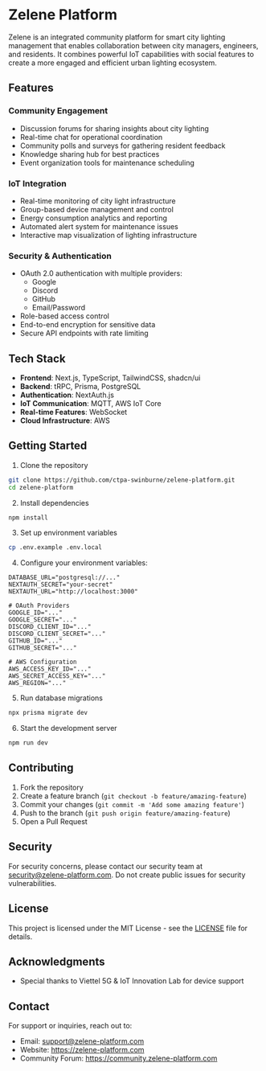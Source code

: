 # Zelene Platform

Zelene is an integrated community platform for smart city lighting management that enables collaboration between city managers, engineers, and residents. It combines powerful IoT capabilities with social features to create a more engaged and efficient urban lighting ecosystem.

## Features

### Community Engagement

- Discussion forums for sharing insights about city lighting
- Real-time chat for operational coordination
- Community polls and surveys for gathering resident feedback
- Knowledge sharing hub for best practices
- Event organization tools for maintenance scheduling

### IoT Integration

- Real-time monitoring of city light infrastructure
- Group-based device management and control
- Energy consumption analytics and reporting
- Automated alert system for maintenance issues
- Interactive map visualization of lighting infrastructure

### Security & Authentication

- OAuth 2.0 authentication with multiple providers:
  - Google
  - Discord
  - GitHub
  - Email/Password
- Role-based access control
- End-to-end encryption for sensitive data
- Secure API endpoints with rate limiting

## Tech Stack

- **Frontend**: Next.js, TypeScript, TailwindCSS, shadcn/ui
- **Backend**: tRPC, Prisma, PostgreSQL
- **Authentication**: NextAuth.js
- **IoT Communication**: MQTT, AWS IoT Core
- **Real-time Features**: WebSocket
- **Cloud Infrastructure**: AWS

## Getting Started

1. Clone the repository

```bash
git clone https://github.com/ctpa-swinburne/zelene-platform.git
cd zelene-platform
```

2. Install dependencies

```bash
npm install
```

3. Set up environment variables

```bash
cp .env.example .env.local
```

4. Configure your environment variables:

```env
DATABASE_URL="postgresql://..."
NEXTAUTH_SECRET="your-secret"
NEXTAUTH_URL="http://localhost:3000"

# OAuth Providers
GOOGLE_ID="..."
GOOGLE_SECRET="..."
DISCORD_CLIENT_ID="..."
DISCORD_CLIENT_SECRET="..."
GITHUB_ID="..."
GITHUB_SECRET="..."

# AWS Configuration
AWS_ACCESS_KEY_ID="..."
AWS_SECRET_ACCESS_KEY="..."
AWS_REGION="..."
```

5. Run database migrations

```bash
npx prisma migrate dev
```

6. Start the development server

```bash
npm run dev
```

## Contributing

1. Fork the repository
2. Create a feature branch (`git checkout -b feature/amazing-feature`)
3. Commit your changes (`git commit -m 'Add some amazing feature'`)
4. Push to the branch (`git push origin feature/amazing-feature`)
5. Open a Pull Request

## Security

For security concerns, please contact our security team at security@zelene-platform.com. Do not create public issues for security vulnerabilities.

## License

This project is licensed under the MIT License - see the [LICENSE](LICENSE) file for details.

## Acknowledgments

- Special thanks to Viettel 5G & IoT Innovation Lab for device support

## Contact

For support or inquiries, reach out to:

- Email: support@zelene-platform.com
- Website: https://zelene-platform.com
- Community Forum: https://community.zelene-platform.com
